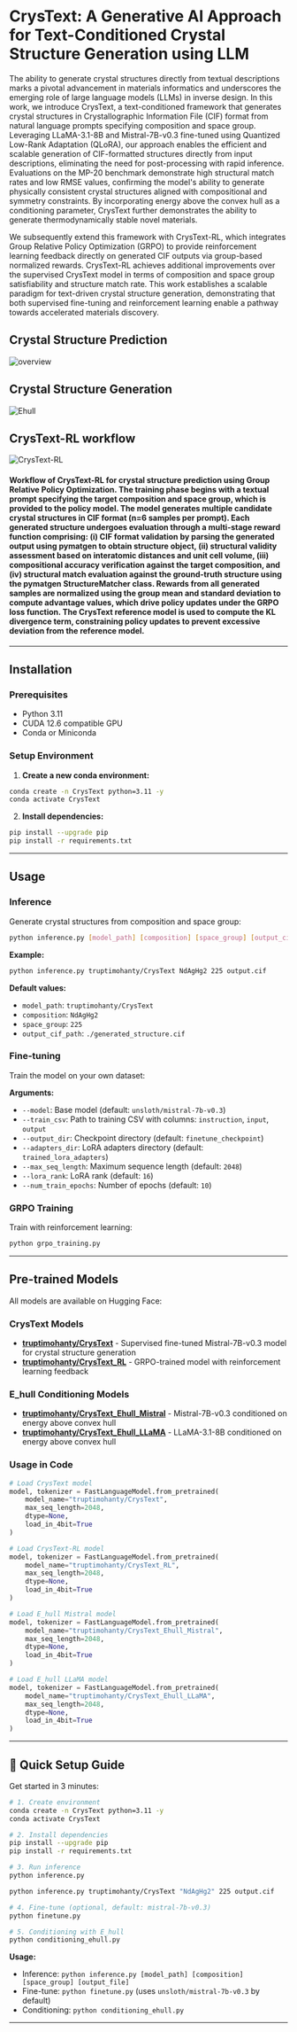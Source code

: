 # CrysText: A Generative AI Approach for Text-Conditioned Crystal Structure Generation using LLM

The ability to generate crystal structures directly from textual descriptions marks a pivotal advancement in materials informatics and underscores the emerging role of large language models (LLMs) in inverse design. In this work, we introduce CrysText, a text-conditioned framework that generates crystal structures in Crystallographic Information File (CIF) format from natural language prompts specifying composition and space group. Leveraging LLaMA-3.1-8B and Mistral-7B-v0.3 fine-tuned using Quantized Low-Rank Adaptation (QLoRA), our approach enables the efficient and scalable generation of CIF-formatted structures directly from input descriptions, eliminating the need for post-processing with rapid inference. Evaluations on the MP-20 benchmark demonstrate high structural match rates and low RMSE values, confirming the model's ability to generate physically consistent crystal structures aligned with compositional and symmetry constraints. By incorporating energy above the convex hull as a conditioning parameter, CrysText further demonstrates the ability to generate thermodynamically stable novel materials. 

We subsequently extend this framework with CrysText-RL, which integrates Group Relative Policy Optimization (GRPO) to provide reinforcement learning feedback directly on generated CIF outputs via group-based normalized rewards. CrysText-RL achieves additional improvements over the supervised CrysText model in terms of composition and space group satisfiability and structure match rate. This work establishes a scalable paradigm for text-driven crystal structure generation, demonstrating that both supervised fine-tuning and reinforcement learning enable a pathway towards accelerated materials discovery.

## Crystal Structure Prediction
![overview](images/CrysText_CSP_final.gif)

## Crystal Structure Generation
![Ehull](images/CrysText_ehull_final.gif)

## CrysText-RL workflow

![CrysText-RL](images/CrysText-RL_workflow.png)

#### Workflow of CrysText-RL for crystal structure prediction using Group Relative Policy Optimization. The training phase begins with a textual prompt specifying the target composition and space group, which is provided to the policy model. The model generates multiple candidate crystal structures in CIF format (n=6 samples per prompt). Each generated structure undergoes evaluation through a multi-stage reward function comprising: (i) CIF format validation by parsing the generated output using pymatgen to obtain structure object, (ii) structural validity assessment based on interatomic distances and unit cell volume, (iii) compositional accuracy verification against the target composition, and (iv) structural match evaluation against the ground-truth structure using the pymatgen StructureMatcher class. Rewards from all generated samples are normalized using the group mean and standard deviation to compute advantage values, which drive policy updates under the GRPO loss function. The CrysText reference model is used to compute the KL divergence term, constraining policy updates to prevent excessive deviation from the reference model.

---

## Installation

### Prerequisites
- Python 3.11
- CUDA 12.6 compatible GPU
- Conda or Miniconda

### Setup Environment

1. **Create a new conda environment:**
```bash
conda create -n CrysText python=3.11 -y
conda activate CrysText
```

2. **Install dependencies:**
```bash
pip install --upgrade pip
pip install -r requirements.txt
```

---

## Usage

### Inference

Generate crystal structures from composition and space group:

```bash
python inference.py [model_path] [composition] [space_group] [output_cif_path]
```

**Example:**
```bash
python inference.py truptimohanty/CrysText NdAgHg2 225 output.cif
```

**Default values:**
- `model_path`: `truptimohanty/CrysText`
- `composition`: `NdAgHg2`
- `space_group`: `225`
- `output_cif_path`: `./generated_structure.cif`

### Fine-tuning

Train the model on your own dataset:

**Arguments:**
- `--model`: Base model (default: `unsloth/mistral-7b-v0.3`)
- `--train_csv`: Path to training CSV with columns: `instruction`, `input`, `output`
- `--output_dir`: Checkpoint directory (default: `finetune_checkpoint`)
- `--adapters_dir`: LoRA adapters directory (default: `trained_lora_adapters`)
- `--max_seq_length`: Maximum sequence length (default: `2048`)
- `--lora_rank`: LoRA rank (default: `16`)
- `--num_train_epochs`: Number of epochs (default: `10`)

### GRPO Training

Train with reinforcement learning:

```bash
python grpo_training.py
```

---

## Pre-trained Models

All models are available on Hugging Face:

### CrysText Models
- **[truptimohanty/CrysText](https://huggingface.co/truptimohanty/CrysText)** - Supervised fine-tuned Mistral-7B-v0.3 model for crystal structure generation
- **[truptimohanty/CrysText_RL](https://huggingface.co/truptimohanty/CrysText_RL)** - GRPO-trained model with reinforcement learning feedback

### E_hull Conditioning Models
- **[truptimohanty/CrysText_Ehull_Mistral](https://huggingface.co/truptimohanty/CrysText_Ehull_Mistral)** - Mistral-7B-v0.3 conditioned on energy above convex hull
- **[truptimohanty/CrysText_Ehull_LLaMA](https://huggingface.co/truptimohanty/CrysText_Ehull_LLaMA)** - LLaMA-3.1-8B conditioned on energy above convex hull

### Usage in Code
```python
# Load CrysText model
model, tokenizer = FastLanguageModel.from_pretrained(
    model_name="truptimohanty/CrysText",
    max_seq_length=2048,
    dtype=None,
    load_in_4bit=True
)

# Load CrysText-RL model
model, tokenizer = FastLanguageModel.from_pretrained(
    model_name="truptimohanty/CrysText_RL",
    max_seq_length=2048,
    dtype=None,
    load_in_4bit=True
)

# Load E_hull Mistral model
model, tokenizer = FastLanguageModel.from_pretrained(
    model_name="truptimohanty/CrysText_Ehull_Mistral",
    max_seq_length=2048,
    dtype=None,
    load_in_4bit=True
)

# Load E_hull LLaMA model
model, tokenizer = FastLanguageModel.from_pretrained(
    model_name="truptimohanty/CrysText_Ehull_LLaMA",
    max_seq_length=2048,
    dtype=None,
    load_in_4bit=True
)
```

---

## 🚀 Quick Setup Guide

Get started in 3 minutes:

```bash
# 1. Create environment
conda create -n CrysText python=3.11 -y
conda activate CrysText

# 2. Install dependencies
pip install --upgrade pip
pip install -r requirements.txt

# 3. Run inference
python inference.py

python inference.py truptimohanty/CrysText "NdAgHg2" 225 output.cif

# 4. Fine-tune (optional, default: mistral-7b-v0.3)
python finetune.py

# 5. Conditioning with E_hull
python conditioning_ehull.py
```

**Usage:** 
- Inference: `python inference.py [model_path] [composition] [space_group] [output_file]`
- Fine-tune: `python finetune.py` (uses `unsloth/mistral-7b-v0.3` by default)
- Conditioning: `python conditioning_ehull.py`

---

